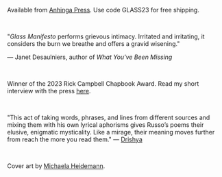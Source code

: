 A﻿vailable from [Anhinga Press](https://www.anhingapress.org/poetry/glass-manifesto-by-will-russo?category=Chapbooks). Use code GLASS23 for free shipping.

<br/>

"*Glass Manifesto* performs grievous intimacy. Irritated and irritating, it considers the burn we breathe and offers a gravid wisening."

— Janet Desaulniers, author of *What You've Been Missing*

<br/>

W﻿inner of the 2023 Rick Campbell Chapbook Award. Read my short interview with the press [here](https://www.instagram.com/p/CxYZ3QsLH2h/?img_index=1).

<br/>

"This act of taking words, phrases, and lines from different sources and mixing them with his own lyrical aphorisms gives Russo’s poems their elusive, enigmatic mysticality. Like a mirage, their meaning moves further from reach the more you read them." — [Drishya](https://phillychapbookreview.org/resistance-and-resignation-in-will-russos-glass-manifesto/)

<br/>

C﻿over art by [Michaela Heidemann](https://www.instagram.com/feverfew_art/).